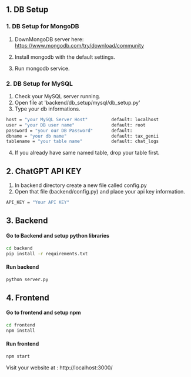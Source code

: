 ## 1. DB Setup
### 1. DB Setup for MongoDB
1. DownMongoDB server here:
https://www.mongodb.com/try/download/community

2. Install mongodb with the default settings.
3. Run mongodb service.



### 2. DB Setup for MySQL
1. Check your MySQL server running.
2. Open file at 'backend/db_setup/mysql/db_setup.py'
3. Type your db informations.

```bash
host = "your MySQL Server Host"         default: localhost
user = "your DB user name"              default: root
password = "your our DB Password"       default: 
dbname = "your db name"                 default: tax_genii
tablename = "your table name"           default: chat_logs
```
4. If you already have same named table, drop your table first.



## 2. ChatGPT API KEY
1. In backend directory create a new file called config.py
2. Open that file (backend/config.py) and place your api key information.

```bash
API_KEY = "Your API KEY"
```

## 3. Backend

#### Go to Backend and setup python libraries
```bash
cd backend
pip install -r requirements.txt
```

#### Run backend
```bash
python server.py
```




## 4. Frontend

#### Go to frontend and setup npm
```bash
cd frontend
npm install
```

#### Run frontend
```bash
npm start
```

Visit your website at :
http://localhost:3000/
